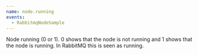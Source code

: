 ```yaml
---
name: node.running
events:
  - RabbitmqNodeSample
---
```


Node running (0 or 1). 0 shows that the node is not running and 1 shows that the node is running. In RabbitMQ this is seen as running.